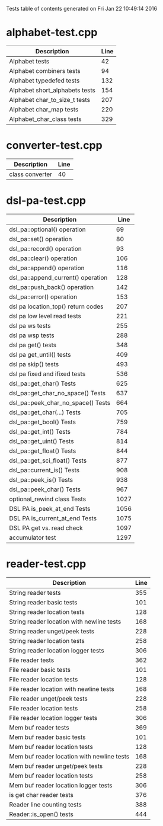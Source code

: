Tests table of contents generated on Fri Jan 22 10:49:14 2016

# alphabet-test.cpp
| Description | Line |
|-------------|------|
| Alphabet tests | 42 |
| Alphabet combiners tests | 94 |
| Alphabet typedefed tests | 132 |
| Alphabet short_alphabets tests | 154 |
| Alphabet char_to_size_t tests | 207 |
| Alphabet char_map tests | 220 |
| Alphabet_char_class tests | 329 |

# converter-test.cpp
| Description | Line |
|-------------|------|
| class converter | 40 |

# dsl-pa-test.cpp
| Description | Line |
|-------------|------|
| dsl_pa::optional() operation | 69 |
| dsl_pa::set() operation | 80 |
| dsl_pa::record() operation | 93 |
| dsl_pa::clear() operation | 106 |
| dsl_pa::append() operation | 116 |
| dsl_pa::append_current() operation | 128 |
| dsl_pa::push_back() operation | 142 |
| dsl_pa::error() operation | 153 |
| dsl pa location_top() return codes | 207 |
| dsl pa low level read tests | 221 |
| dsl pa ws tests | 255 |
| dsl pa wsp tests | 288 |
| dsl pa get() tests | 348 |
| dsl pa get_until() tests | 409 |
| dsl pa skip() tests | 493 |
| dsl pa fixed and ifixed tests | 536 |
| dsl_pa::get_char() Tests | 625 |
| dsl_pa::get_char_no_space() Tests | 637 |
| dsl_pa::peek_char_no_space() Tests | 664 |
| dsl_pa::get_char(...) Tests | 705 |
| dsl_pa::get_bool() Tests | 759 |
| dsl_pa::get_int() Tests | 784 |
| dsl_pa::get_uint() Tests | 814 |
| dsl_pa::get_float() Tests | 844 |
| dsl_pa::get_sci_float() Tests | 877 |
| dsl_pa::current_is() Tests | 908 |
| dsl_pa::peek_is() Tests | 938 |
| dsl_pa::peek_char() Tests | 967 |
| optional_rewind class Tests | 1027 |
| DSL PA is_peek_at_end Tests | 1056 |
| DSL PA is_current_at_end Tests | 1075 |
| DSL PA get vs. read check | 1097 |
| accumulator test | 1297 |

# reader-test.cpp
| Description | Line |
|-------------|------|
| String reader tests | 355 |
| String reader basic tests | 101 |
| String reader location tests | 128 |
| String reader location with newline tests | 168 |
| String reader unget/peek tests | 228 |
| String reader location tests | 258 |
| String reader location logger tests | 306 |
| File reader tests | 362 |
| File reader basic tests | 101 |
| File reader location tests | 128 |
| File reader location with newline tests | 168 |
| File reader unget/peek tests | 228 |
| File reader location tests | 258 |
| File reader location logger tests | 306 |
| Mem buf reader tests | 369 |
| Mem buf reader basic tests | 101 |
| Mem buf reader location tests | 128 |
| Mem buf reader location with newline tests | 168 |
| Mem buf reader unget/peek tests | 228 |
| Mem buf reader location tests | 258 |
| Mem buf reader location logger tests | 306 |
| is get char reader tests | 376 |
| Reader line counting tests | 388 |
| Reader::is_open() tests | 444 |
